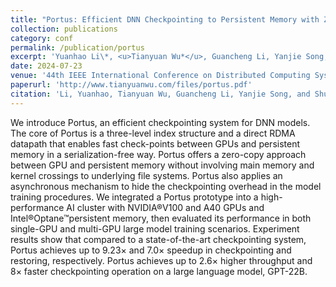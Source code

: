 ```yaml
---
title: "Portus: Efficient DNN Checkpointing to Persistent Memory with Zero-Copy"
collection: publications
category: conf
permalink: /publication/portus
excerpt: 'Yuanhao Li\*, <u>Tianyuan Wu*</u>, Guancheng Li, Yanjie Song, Shu Yin (\* Equal contribution).'
date: 2024-07-23
venue: '44th IEEE International Conference on Distributed Computing Systems (ICDCS'24)'
paperurl: 'http://www.tianyuanwu.com/files/portus.pdf'
citation: 'Li, Yuanhao, Tianyuan Wu, Guancheng Li, Yanjie Song, and Shu Yin. "Portus: Efficient DNN Checkpointing to Persistent Memory with Zero-Copy." In 2024 IEEE 44th International Conference on Distributed Computing Systems (ICDCS), pp. 59-70. IEEE, 2024.'
---
```


We introduce Portus, an efficient checkpointing system for DNN models. The core of Portus is a three-level index structure and a direct RDMA datapath that enables fast check-points between GPUs and persistent memory in a serialization-free way. Portus offers a zero-copy approach between GPU and persistent memory without involving main memory and kernel crossings to underlying file systems. Portus also applies an asynchronous mechanism to hide the checkpointing overhead in the model training procedures. We integrated a Portus prototype into a high-performance AI cluster with NVIDIA®V100 and A40 GPUs and Intel®Optane™persistent memory, then evaluated its performance in both single-GPU and multi-GPU large model training scenarios. Experiment results show that compared to a state-of-the-art checkpointing system, Portus achieves up to 9.23× and 7.0× speedup in checkpointing and restoring, respectively. Portus achieves up to 2.6× higher throughput and 8× faster checkpointing operation on a large language model, GPT-22B.